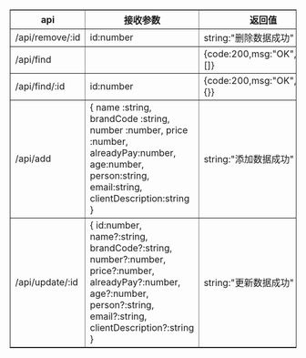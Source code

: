 <table border="1" cellspacing="0" cellpadding="0" width="500">
	<thead>
		<tr>
			<th>api</th>
			<th>接收参数</th>
			<th>返回值</th>
		</tr>
	</thead>
	<tbody>
		<tr>
			<td>/api/remove/:id</td>
			<td>id:number</td>
			<td>string:"删除数据成功"</td>
		</tr>
		<tr>
			<td>/api/find</td>
			<td></td>
			<td>{code:200,msg:"OK",result:[]}</td>
		</tr>
		<tr>
			<td>/api/find/:id</td>
			<td>id:number</td>
			<td>{code:200,msg:"OK",result:{}}</td>
		</tr>
		<tr>
			<td>/api/add</td>
			<td>{
	     name :string,
	     brandCode :string,
	     number :number,
	     price :number,
	     alreadyPay:number,
	     age:number,
	     person:string,
	     email:string,
	     clientDescription:string
     }</td>
			<td>string:"添加数据成功"</td>
		</tr>
		<tr>
			<td>/api/update/:id</td>
			<td>{
			id:number,
	     name?:string,
	     brandCode?:string,
	     number?:number,
	     price?:number,
	     alreadyPay?:number,
	     age?:number,
	     person?:string,
	     email?:string,
	     clientDescription?:string
     }</td>
			<td>string:"更新数据成功"</td>
		</tr>
	</tbody>
</table>
    
